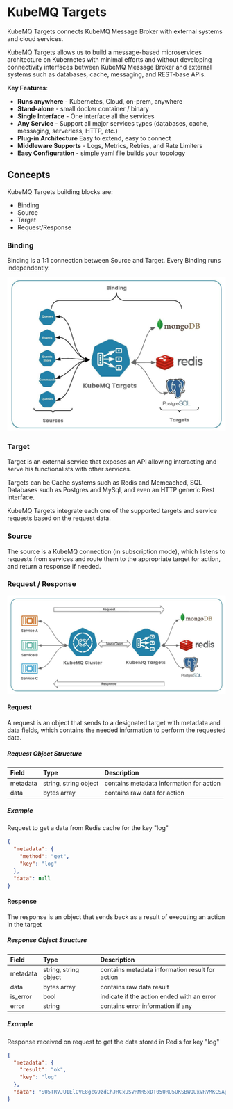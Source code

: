 # KubeMQ Targets

KubeMQ Targets connects KubeMQ Message Broker with external systems and cloud services.

KubeMQ Targets allows us to build a message-based microservices architecture on Kubernetes with minimal efforts and without developing connectivity interfaces between KubeMQ Message Broker and external systems such as databases, cache, messaging, and REST-base APIs.

**Key Features**:

- **Runs anywhere**  - Kubernetes, Cloud, on-prem, anywhere
- **Stand-alone** - small docker container / binary
- **Single Interface** - One interface all the services
- **Any Service** - Support all major services types (databases, cache, messaging, serverless, HTTP, etc.)
- **Plug-in Architecture** Easy to extend, easy to connect
- **Middleware Supports** - Logs, Metrics, Retries, and Rate Limiters
- **Easy Configuration** - simple yaml file builds your topology

## Concepts

KubeMQ Targets building blocks are:
 - Binding
 - Source
 - Target
 - Request/Response

### Binding

Binding is a 1:1 connection between Source and Target. Every Binding runs independently.

![binding](../../.gitbook/assets/learn-kubemq-targets-binding.jpeg)

### Target

Target is an external service that exposes an API allowing interacting and serve his functionalists with other services.

Targets can be Cache systems such as Redis and Memcached, SQL Databases such as Postgres and MySql, and even an HTTP generic Rest interface.

KubeMQ Targets integrate each one of the supported targets and service requests based on the request data.


### Source

The source is a KubeMQ connection (in subscription mode), which listens to requests from services and route them to the appropriate target for action, and return a response if needed.


### Request / Response

![concept](../../.gitbook/assets/learn-kubemq-targets-concept.jpeg)

#### Request

A request is an object that sends to a designated target with metadata and data fields, which contains the needed information to perform the requested data.

##### Request Object Structure

| Field    | Type                  | Description                              |
|:---------|:----------------------|:-----------------------------------------|
| metadata | string, string object | contains metadata information for action |
| data     | bytes array           | contains raw data for action             |


##### Example

Request to get a data from Redis cache for the key "log"
```json
{
  "metadata": {
    "method": "get",
    "key": "log"
  },
  "data": null
}
```
#### Response
The response is an object that sends back as a result of executing an action in the target


##### Response Object Structure

| Field    | Type                 | Description                                     |
|:---------|:---------------------|:------------------------------------------------|
| metadata | string, string object | contains metadata information result for action |
| data     | bytes array          | contains raw data result                        |
| is_error | bool                 | indicate if the action ended with an error      |
| error    | string               | contains error information if any               |


##### Example

Response received on request to get the data stored in Redis for key "log"
```json
{
  "metadata": {
    "result": "ok",
    "key": "log"
  },
  "data": "SU5TRVJUIElOVE8gcG9zdChJRCxUSVRMRSxDT05URU5UKSBWQUxVRVMKCSAgICAgICAgICAgICAgICAgICAgICA"
}
```
